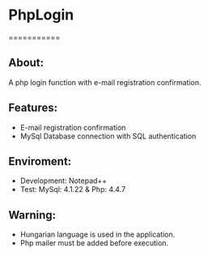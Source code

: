 # PhpLogin
===========


About:
------
A php login function with e-mail registration confirmation.


Features:
---------
- E-mail registration confirmation
- MySql Database connection with SQL authentication


Enviroment:
-----------
- Development: Notepad++
- Test: MySql: 4.1.22 & Php: 4.4.7


Warning:
--------
- Hungarian language is used in the application.
- Php mailer must be added before execution.
